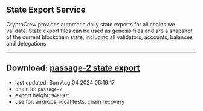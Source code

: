 ## State Export Service
CryptoCrew provides automatic daily state exports for all chains we validate. State export files can be used as genesis files and are a snapshot of the current blockchain state, including all validators, accounts, balances and delegations.

---
**Download: [passage-2 state export](https://dl-eu2.ccvalidators.com/SERVICE/passage/passage-2_export_9486971.json)**
---

- last updated: Sun Aug 04 2024 05:19:17
- chain id: `passage-2`
- export height: `9486971`
- use for: airdrops, local tests, chain recovery
